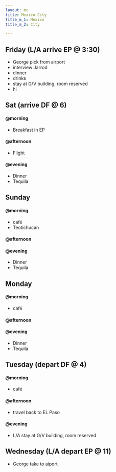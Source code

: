 ```yaml
---
layout: mc
title: Mexico City
title_m_1: Mexico
title_m_2: City

---
```

## Friday (L/A arrive EP @ 3:30)

* George pick from airport
* interview Jarrod
* dinner
* drinks
* stay at G/V building, room reserved
* hi

## Sat (arrive DF @ 6)

#### @morning

* Breakfast in EP

#### @afternoon

* Flight

#### @evening

* Dinner
* Tequila

## Sunday

#### @morning

* café
* Teotichucan

#### @afternoon

#### @evening

* Dinner
* Tequila

## Monday

#### @morning

* café

#### @afternoon

#### @evening

* Dinner
* Tequila

## Tuesday (depart DF @ 4)

#### @morning

* café

#### @afternoon

* travel back to EL Paso

#### @evening

* L/A stay at G/V building, room reserved

## Wednesday (L/A depart EP @ 11)

* George take to aiport